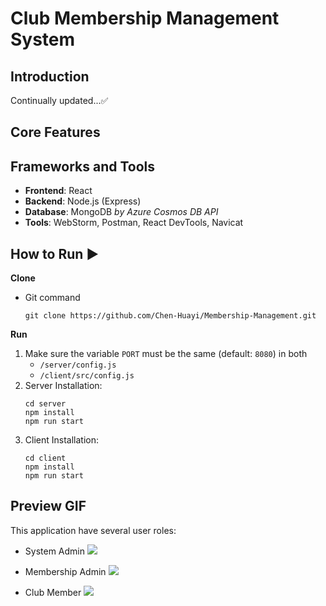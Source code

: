 # Club Membership Management System

## Introduction
Continually updated...✅

## Core Features
[//]: # (+ [x] Create account)
[//]: # (+ [x] User login)
[//]: # (+ [x] Update user profile)

## Frameworks and Tools
+ **Frontend**: React
+ **Backend**: Node.js (Express)
+ **Database**: MongoDB *by Azure Cosmos DB API*
+ **Tools**: WebStorm, Postman, React DevTools, Navicat

## How to Run ▶
**Clone**
+ Git command
    ```shell
    git clone https://github.com/Chen-Huayi/Membership-Management.git
    ```
**Run**
1. Make sure the variable `PORT` must be the same (default: `8080`) in both
   + `/server/config.js`
   + `/client/src/config.js`
2. Server Installation: 
    ```shell
    cd server
    npm install
    npm run start
    ```
3. Client Installation: 
    ```shell
    cd client
    npm install
    npm run start
    ```
## Preview GIF
This application have several user roles:
+ System Admin
![](https://res.cloudinary.com/dtq5rbfdn/image/upload/v1670658767/system_admin_zdgheo.gif)

+ Membership Admin
![](https://res.cloudinary.com/dtq5rbfdn/image/upload/v1670658752/membership_admin_ulrdvd.gif)

+ Club Member
![](https://res.cloudinary.com/dtq5rbfdn/image/upload/v1670658489/member_siqith.gif)
